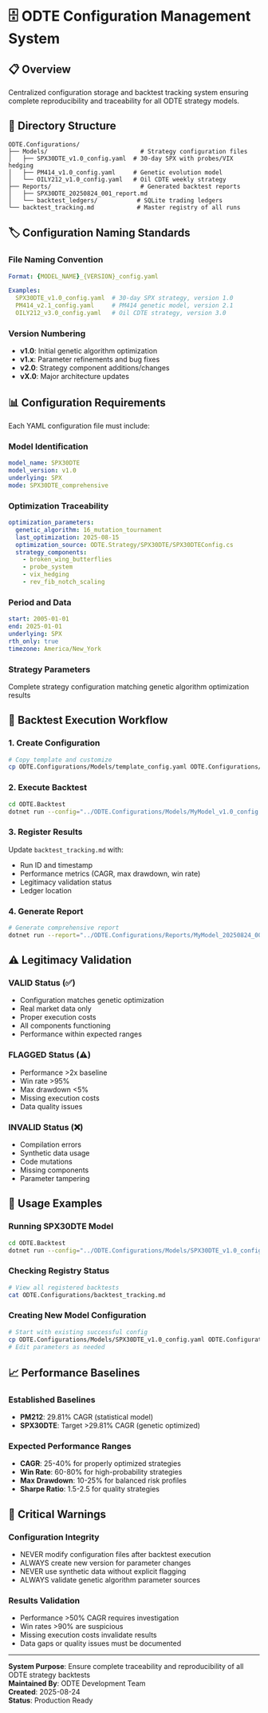 # 🗄️ ODTE Configuration Management System

## 📋 Overview
Centralized configuration storage and backtest tracking system ensuring complete reproducibility and traceability for all ODTE strategy models.

## 📂 Directory Structure
```
ODTE.Configurations/
├── Models/                          # Strategy configuration files
│   ├── SPX30DTE_v1.0_config.yaml  # 30-day SPX with probes/VIX hedging
│   ├── PM414_v1.0_config.yaml     # Genetic evolution model
│   └── OILY212_v1.0_config.yaml   # Oil CDTE weekly strategy
├── Reports/                         # Generated backtest reports
│   ├── SPX30DTE_20250824_001_report.md
│   └── backtest_ledgers/           # SQLite trading ledgers
└── backtest_tracking.md            # Master registry of all runs
```

## 🏷️ Configuration Naming Standards

### File Naming Convention
```yaml
Format: {MODEL_NAME}_{VERSION}_config.yaml

Examples:
  SPX30DTE_v1.0_config.yaml  # 30-day SPX strategy, version 1.0
  PM414_v2.1_config.yaml     # PM414 genetic model, version 2.1
  OILY212_v3.0_config.yaml   # Oil CDTE strategy, version 3.0
```

### Version Numbering
- **v1.0**: Initial genetic algorithm optimization
- **v1.x**: Parameter refinements and bug fixes
- **v2.0**: Strategy component additions/changes
- **vX.0**: Major architecture updates

## 📊 Configuration Requirements

Each YAML configuration file must include:

### Model Identification
```yaml
model_name: SPX30DTE
model_version: v1.0
underlying: SPX
mode: SPX30DTE_comprehensive
```

### Optimization Traceability
```yaml
optimization_parameters:
  genetic_algorithm: 16_mutation_tournament
  last_optimization: 2025-08-15
  optimization_source: ODTE.Strategy/SPX30DTE/SPX30DTEConfig.cs
  strategy_components:
    - broken_wing_butterflies
    - probe_system
    - vix_hedging
    - rev_fib_notch_scaling
```

### Period and Data
```yaml
start: 2005-01-01
end: 2025-01-01
underlying: SPX
rth_only: true
timezone: America/New_York
```

### Strategy Parameters
Complete strategy configuration matching genetic algorithm optimization results

## 🎯 Backtest Execution Workflow

### 1. Create Configuration
```bash
# Copy template and customize
cp ODTE.Configurations/Models/template_config.yaml ODTE.Configurations/Models/MyModel_v1.0_config.yaml
```

### 2. Execute Backtest
```bash
cd ODTE.Backtest
dotnet run --config="../ODTE.Configurations/Models/MyModel_v1.0_config.yaml"
```

### 3. Register Results
Update `backtest_tracking.md` with:
- Run ID and timestamp
- Performance metrics (CAGR, max drawdown, win rate)
- Legitimacy validation status
- Ledger location

### 4. Generate Report
```bash
# Generate comprehensive report
dotnet run --report="../ODTE.Configurations/Reports/MyModel_20250824_001_report.md"
```

## ⚠️ Legitimacy Validation

### VALID Status (✅)
- Configuration matches genetic optimization
- Real market data only
- Proper execution costs
- All components functioning
- Performance within expected ranges

### FLAGGED Status (⚠️)
- Performance >2x baseline
- Win rate >95%
- Max drawdown <5%
- Missing execution costs
- Data quality issues

### INVALID Status (❌)
- Compilation errors
- Synthetic data usage
- Code mutations
- Missing components
- Parameter tampering

## 🔧 Usage Examples

### Running SPX30DTE Model
```bash
cd ODTE.Backtest
dotnet run --config="../ODTE.Configurations/Models/SPX30DTE_v1.0_config.yaml"
```

### Checking Registry Status
```bash
# View all registered backtests
cat ODTE.Configurations/backtest_tracking.md
```

### Creating New Model Configuration
```bash
# Start with existing successful config
cp ODTE.Configurations/Models/SPX30DTE_v1.0_config.yaml ODTE.Configurations/Models/NewModel_v1.0_config.yaml
# Edit parameters as needed
```

## 📈 Performance Baselines

### Established Baselines
- **PM212**: 29.81% CAGR (statistical model)
- **SPX30DTE**: Target >29.81% CAGR (genetic optimized)

### Expected Performance Ranges
- **CAGR**: 25-40% for properly optimized strategies
- **Win Rate**: 60-80% for high-probability strategies
- **Max Drawdown**: 10-25% for balanced risk profiles
- **Sharpe Ratio**: 1.5-2.5 for quality strategies

## 🚨 Critical Warnings

### Configuration Integrity
- NEVER modify configuration files after backtest execution
- ALWAYS create new version for parameter changes
- NEVER use synthetic data without explicit flagging
- ALWAYS validate genetic algorithm parameter sources

### Results Validation
- Performance >50% CAGR requires investigation
- Win rates >90% are suspicious
- Missing execution costs invalidate results
- Data gaps or quality issues must be documented

---

**System Purpose**: Ensure complete traceability and reproducibility of all ODTE strategy backtests  
**Maintained By**: ODTE Development Team  
**Created**: 2025-08-24  
**Status**: Production Ready